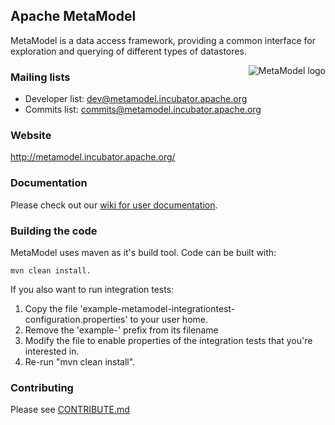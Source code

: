 ## Apache MetaModel

MetaModel is a data access framework, providing a common interface for exploration and querying of different types of datastores.

<div>
<img src="http://metamodel.incubator.apache.org/img/logo.png" style="float: right; margin-left: 20px;" alt="MetaModel logo" />
</div>

### Mailing lists

 * Developer list:  dev@metamodel.incubator.apache.org
 * Commits list:    commits@metamodel.incubator.apache.org

### Website

http://metamodel.incubator.apache.org/

### Documentation

Please check out our [wiki for user documentation](http://wiki.apache.org/metamodel/).

### Building the code

MetaModel uses maven as it's build tool. Code can be built with:

```
mvn clean install.
```

If you also want to run integration tests:

 1. Copy the file 'example-metamodel-integrationtest-configuration.properties' to your user home.
 2. Remove the 'example-' prefix from its filename
 3. Modify the file to enable properties of the integration tests that you're interested in.
 4. Re-run "mvn clean install".

### Contributing

Please see [CONTRIBUTE.md](CONTRIBUTE.md)